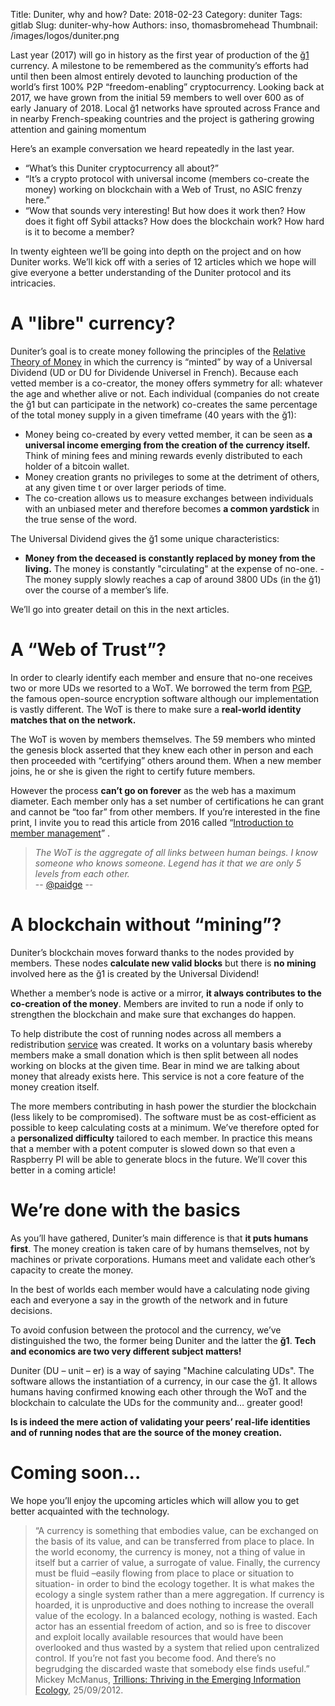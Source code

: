 Title: Duniter, why and how?
Date: 2018-02-23
Category: duniter
Tags: gitlab
Slug: duniter-why-how
Authors: inso, thomasbromehead
Thumbnail: /images/logos/duniter.png

Last year (2017) will go in history as the first year of production of the [ğ1](https://g1.duniter.fr/) currency. 
A milestone to be remembered as the community’s efforts had until then been almost entirely devoted to launching production of the world’s first 100% P2P “freedom-enabling” cryptocurrency. Looking back at 2017, we have grown from the initial 59 members to well over 600 as of early January of 2018. Local ğ1 networks have sprouted across France and in nearby French-speaking countries and the project is gathering growing attention and gaining momentum

Here’s an example conversation we heard repeatedly in the last year.

- “What’s this Duniter cryptocurrency all about?”  
- “It’s a crypto protocol with universal income (members co-create the money) working on blockchain with a Web of Trust, no ASIC frenzy here.”
- “Wow that sounds very interesting! But how does it work then? How does it fight off Sybil attacks? How does the blockchain work? How hard is it to become a member?

In twenty eighteen we’ll be going into depth on the project and on how Duniter works. We’ll kick off with a series of 12 articles which we hope will give everyone a better understanding of the Duniter protocol and its intricacies.


# A "libre" currency?

Duniter’s goal is to create money following the principles of the [Relative Theory of Money](http://en.trm.creationmonetaire.info/) in which the currency is “minted” by way of a Universal Dividend (UD or DU for Dividende Universel in French). Because each vetted member is a co-creator, the money offers symmetry for all: whatever the age and whether alive or not. Each individual (companies do not create the ğ1 but can participate in the network) co-creates the same percentage of the total money supply in a given timeframe (40 years with the ğ1):

- Money being co-created by every vetted member, it can be seen as **a universal income emerging from the creation of the currency itself.** Think of mining fees and mining rewards evenly distributed to each holder of a bitcoin wallet.
- Money creation grants no privileges to some at the detriment of others, at any given time t or over larger periods of time.
- The co-creation allows us to measure exchanges between individuals with an unbiased meter and therefore becomes **a common yardstick** in the true sense of the word. 

The Universal Dividend gives the ğ1 some unique characteristics:

- **Money from the deceased is constantly replaced by money from the living.** The money is constantly "circulating" at the expense of no-one.
-The money supply slowly reaches a cap of around 3800 UDs (in the ğ1) over the course of a member’s life. 

We’ll go into greater detail on this in the next articles.


# A “Web of Trust”?

In order to clearly identify each member and ensure that no-one receives two or more UDs we resorted to a WoT. We borrowed the term from [PGP](https://en.wikipedia.org/wiki/Pretty_Good_Privacy), the famous open-source encryption software although our implementation is vastly different. The WoT is there to make sure a **real-world identity matches that on the network.**

The WoT is woven by members themselves. The 59 members who minted the genesis block asserted that they knew each other in person and each then proceeded with “certifying” others around them. When a new member joins, he or she is given the right to certify future members. 

However the process **can’t go on forever** as the web has a maximum diameter. Each member only has a set number of certifications he can grant and cannot be “too far” from other members. If you’re interested in the fine print, I invite you to read this article from 2016 called “[Introduction to member management](https://duniter.org/en/introduction-a-la-toile-de-confiance/)” .


> *The WoT is the aggregate of all links between human beings. I know someone who knows someone. Legend has it that we are only 5 levels from each other.*  
-- [@paidge](https://www.youtube.com/watch?v=coFgDw2yH0g)  --

# A blockchain without “mining”?

Duniter’s blockchain moves forward thanks to the nodes provided by members. These nodes **calculate new valid blocks** but there is **no mining** involved here as the ğ1 is created by the Universal Dividend! 

Whether a member’s node is active or a mirror, **it always contributes to the co-creation of the money**. Members are invited to run a node if only to strengthen the blockchain and make sure that exchanges do happen. 

To help distribute the cost of running nodes across all members a redistribution [service](https://remuniter.cgeek.fr/) was created. It works on a voluntary basis whereby members make a small donation which is then split between all nodes working on blocks at the given time. Bear in mind we are talking about money that already exists here. This service is not a core feature of the money creation itself. 

The more members contributing in hash power the sturdier the blockchain (less likely to be compromised).  The software must be as cost-efficient as possible to keep calculating costs at a minimum. We’ve therefore opted for a **personalized difficulty** tailored to each member. In practice this means that a member with a potent computer is slowed down so that even a Raspberry PI will be able to generate blocs in the future. We’ll cover this better in a coming article!
                                   
# We’re done with the basics 

As you’ll have gathered, Duniter’s main difference is that **it puts humans first**.
The money creation is taken care of by humans themselves, not by machines or private corporations. Humans meet and validate each other’s capacity to create the money. 

In the best of worlds each member would have a calculating node giving each and everyone a say in the growth of the network and in future decisions. 

To avoid confusion between the protocol and the currency, we’ve distinguished the two, the former being Duniter and the latter the **ğ1**. **Tech and economics are two very different subject matters!** 

Duniter (DU – unit – er) is a way of saying "Machine calculating UDs". The software allows the instantiation of a currency, in our case the ğ1. It allows humans having confirmed knowing each other through the WoT and the blockchain to calculate the UDs for the community and… greater good! 

**Is is indeed the mere action of validating your peers’ real-life identities and of running nodes that are the source of the money creation.** 

# Coming soon...

We hope you’ll enjoy the upcoming articles which will allow you to get better acquainted with the technology.  

>“A currency is something that embodies value, can be exchanged on the basis of its value, and can be transferred from place to place. In the world economy, the currency is money, not a thing of value in itself but a carrier of value, a surrogate of value. Finally, the currency must be fluid –easily flowing from place to place or situation to situation- in order to bind the ecology together. It is what makes the ecology a single system rather than a mere aggregation. If currency is hoarded, it is unproductive and does nothing to increase the overall value of the ecology. In a balanced ecology, nothing is wasted. Each actor has an essential freedom of action, and so is free to discover and exploit locally available resources that would have been overlooked and thus wasted by a system that relied upon centralized control. If you’re not fast you become food. And there’s no begrudging the discarded waste that somebody else finds useful.”
Mickey McManus, [Trillions: Thriving in the Emerging Information Ecology](http://trillions.maya.com/), 25/09/2012.
